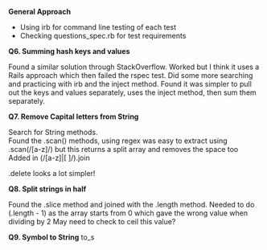 **General Approach**

* Using irb for command line testing of each test
* Checking questions_spec.rb for test requirements

**Q6. Summing hash keys and values** 

Found a similar solution through StackOverflow. Worked but I think it uses a Rails approach which then failed the rspec test. 
Did some more searching and practicing with irb and the inject method. 
Found it was simpler to pull out the keys and values separately, uses the inject method, then sum them separately. 

**Q7. Remove Capital letters from String**

Search for String methods.   
Found the .scan() methods, using regex was easy to extract using .scan(/[a-z]/) but this returns a split array and removes the space too
Added in (/[a-z]|[ ]/).join

.delete looks a lot simpler! 

**Q8. Split strings in half**

Found the .slice method and joined with the .length method. 
Needed to do (.length - 1) as the array starts from 0  which gave the wrong value when dividing by 2
May need to check to ceil this value? 

**Q9. Symbol to String**
to_s
